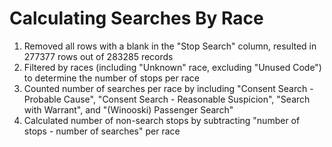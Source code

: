 # Calculating Searches By Race

1) Removed all rows with a blank in the "Stop Search" column, resulted in 277377 rows out of 283285 records 
2) Filtered by races (including "Unknown" race, excluding "Unused Code") to determine the number of stops per race
3) Counted number of searches per race by including "Consent Search - Probable Cause", "Consent Search - Reasonable Suspicion", "Search with Warrant", and "(Winooski) Passenger Search"
4) Calculated number of non-search stops by subtracting "number of stops - number of searches" per race

